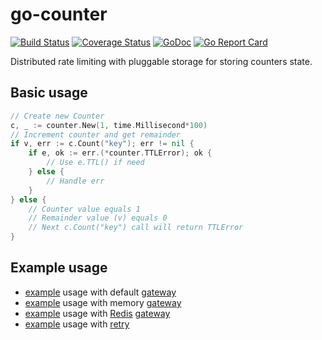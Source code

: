 # go-counter

[![Build Status](https://travis-ci.com/da440dil/go-counter.svg?branch=master)](https://travis-ci.com/da440dil/go-counter)
[![Coverage Status](https://coveralls.io/repos/github/da440dil/go-counter/badge.svg?branch=master)](https://coveralls.io/github/da440dil/go-counter?branch=master)
[![GoDoc](https://godoc.org/github.com/da440dil/go-counter?status.svg)](https://godoc.org/github.com/da440dil/go-counter)
[![Go Report Card](https://goreportcard.com/badge/github.com/da440dil/go-counter)](https://goreportcard.com/report/github.com/da440dil/go-counter)

Distributed rate limiting with pluggable storage for storing counters state.

## Basic usage

```go
// Create new Counter
c, _ := counter.New(1, time.Millisecond*100)
// Increment counter and get remainder
if v, err := c.Count("key"); err != nil {
	if e, ok := err.(*counter.TTLError); ok {
		// Use e.TTL() if need
	} else {
		// Handle err
	}
} else {
	// Counter value equals 1
	// Remainder value (v) equals 0
	// Next c.Count("key") call will return TTLError
}
```

## Example usage

- [example](./examples/counter-gateway-default/main.go) usage with default [gateway](./gateway/memory/memory.go)
- [example](./examples/counter-gateway-memory/main.go) usage with memory [gateway](./gateway/memory/memory.go)
- [example](./examples/counter-gateway-redis/main.go) usage with [Redis](https://redis.io) [gateway](./gateway/redis/redis.go)
- [example](./examples/counter-with-retry/main.go) usage with [retry](https://github.com/da440dil/go-trier)
